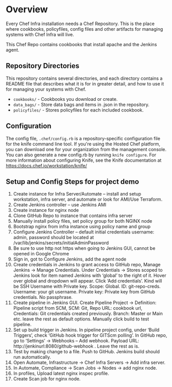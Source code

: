 # Overview

Every Chef Infra installation needs a Chef Repository. This is the place where cookbooks, policyfiles, config files and other artifacts for managing systems with Chef Infra will live. 

This Chef Repo contains cookbooks that install apache and the Jenkins agent.

## Repository Directories

This repository contains several directories, and each directory contains a README file that describes what it is for in greater detail, and how to use it for managing your systems with Chef.

- `cookbooks/` - Cookbooks you download or create.
- `data_bags/` - Store data bags and items in .json in the repository.
- `policyfiles/` - Stores policyfiles for each included cookbook.

## Configuration

The config file, `.chef/config.rb` is a repository-specific configuration file for the knife command line tool. If you're using the Hosted Chef platform, you can download one for your organization from the management console. You can also generate a new config.rb by running `knife configure`. For more information about configuring Knife, see the Knife documentation at https://docs.chef.io/workstation/knife/

## Setup and Config Steps for project demo

1.	Create instance for Infra Server/Automate – install and setup workstation, infra server, and automate or look for AMI/Use Terraform.
2.	Create Jenkins controller – use Jenkins AMI
3.	Create instance for nginx node
4.	Clone GitHub Repo to instance that contains infra server
5.	Manually install policy files, set policy group for both NGINX node 
6.	Bootstrap nginx from infra instance using policy name and group
7.	Configure Jenkins Controller – default initial credentials username: admin, password should be located at /var/lib/jenkins/secrets/initialAdminPassword
8.	Be sure to use http not https when going to Jenkins GUI, cannot be opened in Google Chrome
9.	Sign in, got to Configure Jenkins, add the agent node
10.	Create credentials in Jenkins to grant access to GitHub repo, Manage Jenkins -> Manage Credentials. Under Credentials -> Stores scoped to Jenkins look for item named Jenkins with ‘global’ to the right of it. Hover over global and dropdown will appear. Click ‘Add credentials’. Kind will be SSH Username with Private key. Scope: Global. ID: git-repo-creds. Username: your git username. Private key: Private key from GitHub credentials. No passphrase. 
11.	Create pipeline in Jenkins GUI. Create Pipeline Project -> Definition: Pipeline script from SCM, SCM: Git, Repo URL: cookbook url, Credentials: Git credentials created previously. Branch: Master or Main etc. leave the rest as default options. Manually click build to test pipeline.
12.	Set up build trigger in Jenkins. In pipeline project config, under ‘Build Triggers’, check ‘GitHub hook trigger for GITScm polling’. In GitHub repo, go to ‘Settings’ -> Webhooks – Add webhook. Payload URL: http://jenkinurl:8080/github-webhook . Leave the rest as is. 
13.	Test by making change to a file. Push to GitHub. Jenkins build should run automatically. 
14.	Open Automate, Infrastructure -> Chef Infra Servers -> Add infra server. 
15.	In Automate, Compliance -> Scan Jobs -> Nodes -> add nginx node.
16.	In profiles, Upload latest nginx inspec profile. 
17.	Create Scan job for nginx node.
